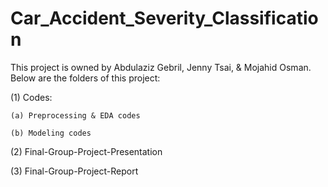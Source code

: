 # Car_Accident_Severity_Classification


This project is owned by Abdulaziz Gebril, Jenny Tsai, & Mojahid Osman. Below are the folders of this project:  

(1) Codes:  

    (a) Preprocessing & EDA codes
    
    (b) Modeling codes
     
 

(2) Final-Group-Project-Presentation

(3) Final-Group-Project-Report


   
